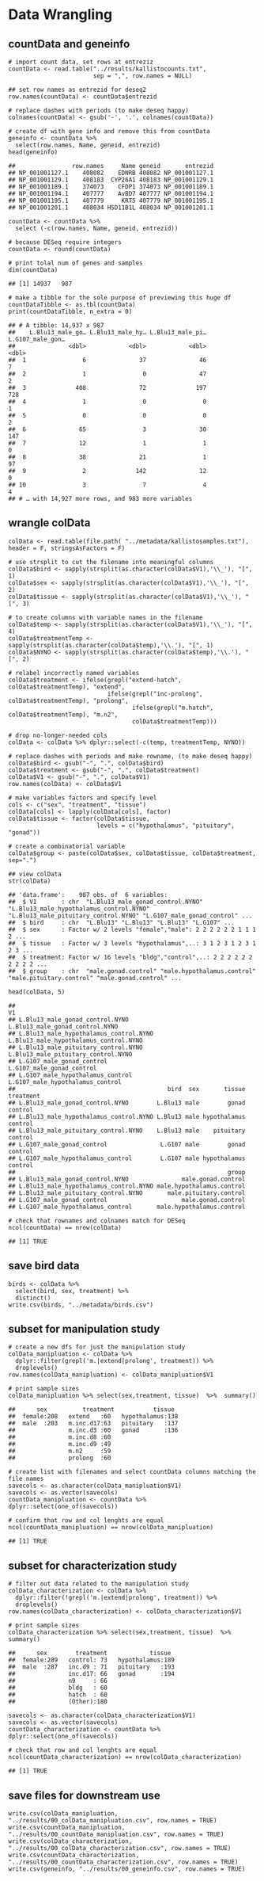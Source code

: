 Data Wrangling
==============

countData and geneinfo
----------------------

    # import count data, set rows at entreziz
    countData <- read.table("../results/kallistocounts.txt", 
                            sep = ",", row.names = NULL)

    ## set row names as entrezid for deseq2
    row.names(countData) <- countData$entrezid

    # replace dashes with periods (to make deseq happy)
    colnames(countData) <- gsub('-', '.', colnames(countData))

    # create df with gene info and remove this from countData
    geneinfo <- countData %>%
      select(row.names, Name, geneid, entrezid)
    head(geneinfo)

    ##                row.names     Name geneid       entrezid
    ## NP_001001127.1    408082    EDNRB 408082 NP_001001127.1
    ## NP_001001129.1    408183  CYP26A1 408183 NP_001001129.1
    ## NP_001001189.1    374073    CFDP1 374073 NP_001001189.1
    ## NP_001001194.1    407777    AvBD7 407777 NP_001001194.1
    ## NP_001001195.1    407779     KRT5 407779 NP_001001195.1
    ## NP_001001201.1    408034 HSD11B1L 408034 NP_001001201.1

    countData <- countData %>%
      select (-c(row.names, Name, geneid, entrezid))

    # because DESeq require integers
    countData <- round(countData)

    # print tolal num of genes and samples
    dim(countData)

    ## [1] 14937   987

    # make a tibble for the sole purpose of previewing this huge df
    countDataTibble <- as.tbl(countData)
    print(countDataTibble, n_extra = 0)

    ## # A tibble: 14,937 x 987
    ##    L.Blu13_male_go… L.Blu13_male_hy… L.Blu13_male_pi… L.G107_male_gon…
    ##               <dbl>            <dbl>            <dbl>            <dbl>
    ##  1                6               37               46                7
    ##  2                1                0               47                2
    ##  3              408               72              197              728
    ##  4                1                0                0                1
    ##  5                0                0                0                2
    ##  6               65                3               30              147
    ##  7               12                1                1                0
    ##  8               38               21                1               97
    ##  9                2              142               12                0
    ## 10                3                7                4                4
    ## # … with 14,927 more rows, and 983 more variables

wrangle colData
---------------

    colData <- read.table(file.path( "../metadata/kallistosamples.txt"), header = F, stringsAsFactors = F)

    # use strsplit to cut the filename into meaningful columns
    colData$bird <- sapply(strsplit(as.character(colData$V1),'\\_'), "[", 1)
    colData$sex <- sapply(strsplit(as.character(colData$V1),'\\_'), "[", 2)
    colData$tissue <- sapply(strsplit(as.character(colData$V1),'\\_'), "[", 3)

    # to create columns with variable names in the filename 
    colData$temp <- sapply(strsplit(as.character(colData$V1),'\\_'), "[", 4)
    colData$treatmentTemp <- sapply(strsplit(as.character(colData$temp),'\\.'), "[", 1)
    colData$NYNO <- sapply(strsplit(as.character(colData$temp),'\\.'), "[", 2)

    # relabel incorrectly named variables 
    colData$treatment <- ifelse(grepl("extend-hatch", colData$treatmentTemp), "extend",
                                ifelse(grepl("inc-prolong", colData$treatmentTemp), "prolong",
                                       ifelse(grepl("m.hatch", colData$treatmentTemp), "m.n2",
                                       colData$treatmentTemp)))

    # drop no-longer-needed cols
    colData <- colData %>% dplyr::select(-c(temp, treatmentTemp, NYNO))

    # replace dashes with periods and make rowname, (to make deseq happy)
    colData$bird <- gsub("-", ".", colData$bird)
    colData$treatment <- gsub("-", ".", colData$treatment)
    colData$V1 <- gsub("-", ".", colData$V1)
    row.names(colData) <- colData$V1

    # make variables factors and specify level
    cols <- c("sex", "treatment", "tissue")
    colData[cols] <- lapply(colData[cols], factor) 
    colData$tissue <- factor(colData$tissue, 
                             levels = c("hypothalamus", "pituitary", "gonad"))

    # create a combinatorial variable
    colData$group <- paste(colData$sex, colData$tissue, colData$treatment, sep=".")

    ## view colData
    str(colData)

    ## 'data.frame':    987 obs. of  6 variables:
    ##  $ V1       : chr  "L.Blu13_male_gonad_control.NYNO" "L.Blu13_male_hypothalamus_control.NYNO" "L.Blu13_male_pituitary_control.NYNO" "L.G107_male_gonad_control" ...
    ##  $ bird     : chr  "L.Blu13" "L.Blu13" "L.Blu13" "L.G107" ...
    ##  $ sex      : Factor w/ 2 levels "female","male": 2 2 2 2 2 2 1 1 1 2 ...
    ##  $ tissue   : Factor w/ 3 levels "hypothalamus",..: 3 1 2 3 1 2 3 1 2 3 ...
    ##  $ treatment: Factor w/ 16 levels "bldg","control",..: 2 2 2 2 2 2 2 2 2 2 ...
    ##  $ group    : chr  "male.gonad.control" "male.hypothalamus.control" "male.pituitary.control" "male.gonad.control" ...

    head(colData, 5)

    ##                                                                            V1
    ## L.Blu13_male_gonad_control.NYNO               L.Blu13_male_gonad_control.NYNO
    ## L.Blu13_male_hypothalamus_control.NYNO L.Blu13_male_hypothalamus_control.NYNO
    ## L.Blu13_male_pituitary_control.NYNO       L.Blu13_male_pituitary_control.NYNO
    ## L.G107_male_gonad_control                           L.G107_male_gonad_control
    ## L.G107_male_hypothalamus_control             L.G107_male_hypothalamus_control
    ##                                           bird  sex       tissue treatment
    ## L.Blu13_male_gonad_control.NYNO        L.Blu13 male        gonad   control
    ## L.Blu13_male_hypothalamus_control.NYNO L.Blu13 male hypothalamus   control
    ## L.Blu13_male_pituitary_control.NYNO    L.Blu13 male    pituitary   control
    ## L.G107_male_gonad_control               L.G107 male        gonad   control
    ## L.G107_male_hypothalamus_control        L.G107 male hypothalamus   control
    ##                                                            group
    ## L.Blu13_male_gonad_control.NYNO               male.gonad.control
    ## L.Blu13_male_hypothalamus_control.NYNO male.hypothalamus.control
    ## L.Blu13_male_pituitary_control.NYNO       male.pituitary.control
    ## L.G107_male_gonad_control                     male.gonad.control
    ## L.G107_male_hypothalamus_control       male.hypothalamus.control

    # check that rownames and colnames match for DESeq
    ncol(countData) == nrow(colData)

    ## [1] TRUE

save bird data
--------------

    birds <- colData %>%
      select(bird, sex, treatment) %>%
      distinct()
    write.csv(birds, "../metadata/birds.csv")

subset for manipulation study
-----------------------------

    # create a new dfs for just the manipulation study
    colData_manipluation <- colData %>%
      dplyr::filter(grepl('m.|extend|prolong', treatment)) %>%
      droplevels()
    row.names(colData_manipluation) <- colData_manipluation$V1

    # print sample sizes
    colData_manipluation %>% select(sex,treatment, tissue)  %>%  summary()

    ##      sex          treatment           tissue   
    ##  female:208   extend   :60   hypothalamus:138  
    ##  male  :203   m.inc.d17:63   pituitary   :137  
    ##               m.inc.d3 :60   gonad       :136  
    ##               m.inc.d8 :60                     
    ##               m.inc.d9 :49                     
    ##               m.n2     :59                     
    ##               prolong  :60

    # create list with filenames and select countData columns matching the file names
    savecols <- as.character(colData_manipluation$V1) 
    savecols <- as.vector(savecols) 
    countData_manipluation <- countData %>% dplyr::select(one_of(savecols)) 

    # confirm that row and col lenghts are equal
    ncol(countData_manipluation) == nrow(colData_manipluation)

    ## [1] TRUE

subset for characterization study
---------------------------------

    # filter out data related to the manipulation study
    colData_characterization <- colData %>%
      dplyr::filter(!grepl('m.|extend|prolong', treatment)) %>%
      droplevels()
    row.names(colData_characterization) <- colData_characterization$V1

    # print sample sizes
    colData_characterization %>% select(sex,treatment, tissue)  %>%  summary()

    ##      sex        treatment            tissue   
    ##  female:289   control: 73   hypothalamus:189  
    ##  male  :287   inc.d9 : 71   pituitary   :193  
    ##               inc.d17: 66   gonad       :194  
    ##               n9     : 66                     
    ##               bldg   : 60                     
    ##               hatch  : 60                     
    ##               (Other):180

    savecols <- as.character(colData_characterization$V1) 
    savecols <- as.vector(savecols) 
    countData_characterization <- countData %>% dplyr::select(one_of(savecols)) 

    # check that row and col lenghts are equal
    ncol(countData_characterization) == nrow(colData_characterization)

    ## [1] TRUE

save files for downstream use
-----------------------------

    write.csv(colData_manipluation, "../results/00_colData_manipluation.csv", row.names = TRUE) 
    write.csv(countData_manipluation, "../results/00_countData_manipluation.csv", row.names = TRUE) 
    write.csv(colData_characterization, "../results/00_colData_characterization.csv", row.names = TRUE) 
    write.csv(countData_characterization, "../results/00_countData_characterization.csv", row.names = TRUE) 
    write.csv(geneinfo, "../results/00_geneinfo.csv", row.names = TRUE)

